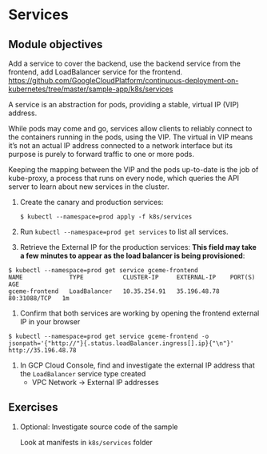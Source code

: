 Services
========

Module objectives
-----------------

Add a service to cover the backend, use the backend service from the frontend, add LoadBalancer service for the frontend. https://github.com/GoogleCloudPlatform/continuous-deployment-on-kubernetes/tree/master/sample-app/k8s/services 


A service is an abstraction for pods, providing a stable, virtual IP (VIP) address.

While pods may come and go, services allow clients to reliably connect to the containers running in the pods, using the VIP. The virtual in VIP means it’s not an actual IP address connected to a network interface but its purpose is purely to forward traffic to one or more pods.

Keeping the mapping between the VIP and the pods up-to-date is the job of kube-proxy, a process that runs on every node, which queries the API server to learn about new services in the cluster.

1. Create the canary and production services:

    ```shell
    $ kubectl --namespace=prod apply -f k8s/services
    ```

1.  Run `kubectl --namespace=prod get services` to list all services.

1. Retrieve the External IP for the production services: **This field may take a few minutes to appear as the load balancer is being provisioned**:

  ```shell
  $ kubectl --namespace=prod get service gceme-frontend
  NAME             TYPE           CLUSTER-IP     EXTERNAL-IP    PORT(S)        AGE
  gceme-frontend   LoadBalancer   10.35.254.91   35.196.48.78   80:31088/TCP   1m
  ```

1. Confirm that both services are working by opening the frontend external IP in your browser

```shell
$ kubectl --namespace=prod get service gceme-frontend -o jsonpath='{"http://"}{.status.loadBalancer.ingress[].ip}{"\n"}'
http://35.196.48.78
```

1. In GCP Cloud Console, find and investigate the external IP address that the `LoadBalancer` service type created
    * VPC Network -> External IP addresses


Exercises
---------

1. Optional: Investigate source code of the sample

    Look at manifests in `k8s/services` folder
